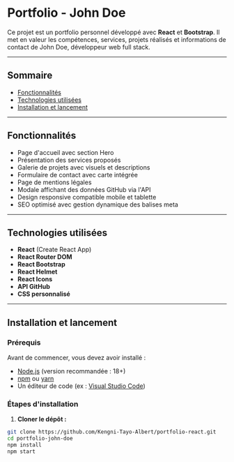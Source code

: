 # Portfolio - John Doe

Ce projet est un portfolio personnel développé avec **React** et **Bootstrap**. Il met en valeur les compétences, services, projets réalisés et informations de contact de John Doe, développeur web full stack.

---

## Sommaire

- [Fonctionnalités](#fonctionnalités)
- [Technologies utilisées](#technologies-utilisées)
- [Installation et lancement](#installation-et-lancement)

---

## Fonctionnalités

- Page d'accueil avec section Hero
- Présentation des services proposés
- Galerie de projets avec visuels et descriptions
- Formulaire de contact avec carte intégrée
- Page de mentions légales
- Modale affichant des données GitHub via l'API
- Design responsive compatible mobile et tablette
- SEO optimisé avec gestion dynamique des balises meta

---

## Technologies utilisées

- **React** (Create React App)
- **React Router DOM**
- **React Bootstrap**
- **React Helmet**
- **React Icons**
- **API GitHub**
- **CSS personnalisé**

---

## Installation et lancement

### Prérequis

Avant de commencer, vous devez avoir installé :

- [Node.js](https://nodejs.org) (version recommandée : 18+)
- [npm](https://www.npmjs.com/) ou [yarn](https://yarnpkg.com/)
- Un éditeur de code (ex : [Visual Studio Code](https://code.visualstudio.com/))

### Étapes d'installation

1. **Cloner le dépôt :**

```bash
git clone https://github.com/Kengni-Tayo-Albert/portfolio-react.git
cd portfolio-john-doe
npm install
npm start
```
